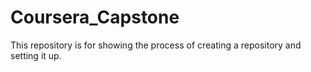 # Coursera_Capstone
This repository is for showing the process of creating a repository and setting it up.
